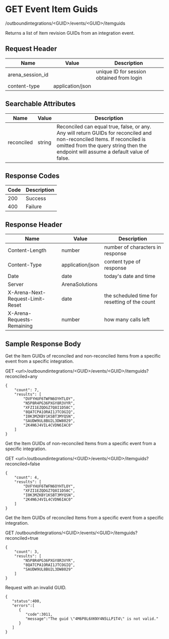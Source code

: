 # GET Event Item Guids


/outboundintegrations/&lt;GUID&gt;/events/&lt;GUID&gt;/itemguids

Returns a list of Item revision GUIDs from an integration event.

## Request Header

| Name | Value | Description |
|  --- |  --- |  --- | 
| arena_session_id |   | unique ID for session obtained from login |
| content\-type | application/json |   |

## Searchable Attributes

| Name | Value | Description |
|  --- |  --- |  --- | 
| reconciled | string | Reconciled can equal true, false, or any. Any will return GUIDs for reconciled and non\-reconciled Items. If reconciled is omitted from the query string then the endpoint will assume a default value of false. |

## Response Codes

| Code | Description |
|  --- |  --- | 
| 200 | Success |
| 400 | Failure |

## Response Header

| Name | Value | Description |
|  --- |  --- |  --- | 
| Content\-Length | number | number of characters in response |
| Content\-Type | application/json | content type of response |
| Date | date | today's date and time |
| Server | ArenaSolutions |   |
| X\-Arena\-Next\-Request\-Limit\-Reset  | date | the scheduled time for resetting of the count |
| X\-Arena\-Requests\-Remaining  | number | how many calls left |

## Sample Response Body
Get the Item GUIDs of reconciled and non\-reconciled Items from a specific event from a specific integration.

GET &lt;url&gt;/outboundintegrations/&lt;GUID&gt;/events/&lt;GUID&gt;/itemguids?reconciled=any

```
{
    "count": 7,
    "results": [
        "DVFYHUF6TWFN6OYHTLOY",
        "N5P8R4PG36PXGY8R3VYR",
        "XFZI1EZQDGZ7Q8I1D58C",
        "8QATCPA1ORAI1JTCOGIQ",
        "I0K3MZKBY1KSBT3MYQSN",
        "SAUDW9UL8BU2L3DW8029",
        "2K4N6J4VIL4CVDN6IAC0"
    ]
}       
```
Get the Item GUIDs of non\-reconciled Items from a specific event from a specific integration.



GET &lt;url&gt;/outboundintegrations/&lt;GUID&gt;/events/&lt;GUID&gt;/itemguids?reconciled=false

```
{
    "count": 4,
    "results": [
        "DVFYHUF6TWFN6OYHTLOY",
        "XFZI1EZQDGZ7Q8I1D58C",
        "I0K3MZKBY1KSBT3MYQSN",
        "2K4N6J4VIL4CVDN6IAC0"
    ]
}   
```
Get the Item GUIDs of reconciled Items from a specific event from a specific integration.

GET /outboundintegrations/&lt;GUID&gt;/events/&lt;GUID&gt;/itemguids?reconciled=true

```
{
    "count": 3,
    "results": [
        "N5P8R4PG36PXGY8R3VYR",
        "8QATCPA1ORAI1JTCOGIQ",
        "SAUDW9UL8BU2L3DW8029"
    ]
}  
```
Request with an invalid GUID.

```
{  
   "status":400,
   "errors":[  
      {  
         "code":3011,
         "message":"The guid \"4M6P8L6XKNY4N5LLP1T4\" is not valid."
      }
   ]
}
```
